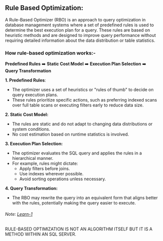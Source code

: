 ## Rule Based Optimization: 
A Rule-Based Optimizer (RBO) is an approach to query optimization in database management systems where a set of predefined rules is used to determine the best execution plan for a query. These rules are based on heuristic methods and are designed to improve query performance without requiring detailed information about the data distribution or table statistics.

### How rule-based optimization works:-
**Predefined Rules** ➡️ **Static Cost Model** ➡️ **Execution Plan Selection** ➡️ **Query Transformation**  

**1. Predefined Rules**:

- The optimizer uses a set of heuristics or "rules of thumb" to decide on query execution plans.
- These rules prioritize specific actions, such as preferring indexed scans over full table scans or executing filters early 
  to reduce data size.

**2. Static Cost Model:**

- The rules are static and do not adapt to changing data distributions or system conditions.
- No cost estimation based on runtime statistics is involved.

**3. Execution Plan Selection:**

- The optimizer evaluates the SQL query and applies the rules in a hierarchical manner.
- For example, rules might dictate:
  - Apply filters before joins.
  - Use indexes wherever possible.
  - Avoid sorting operations unless necessary.

**4. Query Transformation:**

- The RBO may rewrite the query into an equivalent form that aligns better with the rules, potentially making the query easier to execute.

###### Note: [Learn-1](https://celerdata.com/glossary/rule-based-optimizer)
RULE-BASED OPTIMIZATION IS NOT AN ALGORITHM ITSELF BUT IT IS A METHOD WITHIN AN SQL SERVER.







